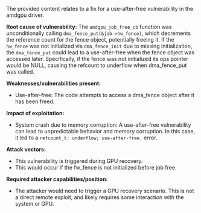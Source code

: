 The provided content relates to a fix for a use-after-free vulnerability in the amdgpu driver.

**Root cause of vulnerability:**
The `amdgpu_job_free_cb` function was unconditionally calling `dma_fence_put(&job->hw_fence)`, which decrements the reference count for the fence object, potentially freeing it. If the `hw_fence` was not initialized via `dma_fence_init` due to missing initialization, the `dma_fence_put` could lead to a use-after-free when the fence object was accessed later. Specifically, if the fence was not initialized its ops pointer would be NULL, causing the refcount to underflow when dma_fence_put was called.

**Weaknesses/vulnerabilities present:**
- Use-after-free: The code attempts to access a dma_fence object after it has been freed.

**Impact of exploitation:**
- System crash due to memory corruption: A use-after-free vulnerability can lead to unpredictable behavior and memory corruption. In this case, it led to a `refcount_t: underflow; use-after-free.` error.

**Attack vectors:**
- This vulnerability is triggered during GPU recovery.
- This would occur if the fw_fence is not initialized before job free.

**Required attacker capabilities/position:**
- The attacker would need to trigger a GPU recovery scenario. This is not a direct remote exploit, and likely requires some interaction with the system or GPU.